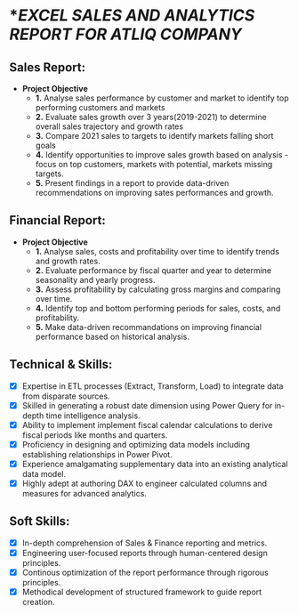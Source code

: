 # **EXCEL SALES AND ANALYTICS REPORT FOR ATLIQ COMPANY*

## Sales Report:
- **Project Objective**
    - **1.** Analyse sales performance by customer and market to identify top performing customers and markets
    - **2.** Evaluate sales growth over 3 years(2019-2021) to determine overall sales trajectory and growth rates
    - **3.** Compare 2021 sales to targets to identify markets falling short goals
    - **4.** Identify opportunities to improve sales growth based on analysis - focus on top customers, markets with potential, markets missing targets.
    - **5.** Present findings in a report to provide data-driven recommendations on improving sates performances and growth.
 
## Financial Report:
- **Project Objective**
  - **1.** Analyse sales, costs and profitability over time to identify trends and growth rates.
  - **2.** Evaluate performance by fiscal quarter and year to determine seasonality and yearly progress.
  - **3.** Assess profitability by calculating gross margins and comparing over time.
  - **4.** Identify top and bottom performing periods for sales, costs, and profitability.
  - **5.** Make data-driven recommandations on improving financial performance based on historical analysis.
 
## Technical & Skills:
-[x]  Expertise in ETL processes (Extract, Transform, Load) to integrate data from disparate sources.
-[x]  Skilled in generating a robust date dimension using Power Query for in-depth time intelligence analysis.
-[x]  Ability to implement implement fiscal calendar calculations to derive fiscal periods like months and quarters.
-[x]  Proficiency in designing and optimizing data models including establishing relationships in Power Pivot.
-[x]  Experience amalgamating supplementary data into an existing analytical data model.
-[x]  Highly adept at authoring DAX to engineer calculated columns and measures for advanced analytics.

## Soft Skills:
-[X]  In-depth comprehension of Sales & Finance reporting and metrics.
-[x]  Engineering user-focused reports through human-centered design principles.
-[x]  Continous optimization of the report performance through rigorous principles.
-[x]  Methodical development of structured framework to guide report creation.
